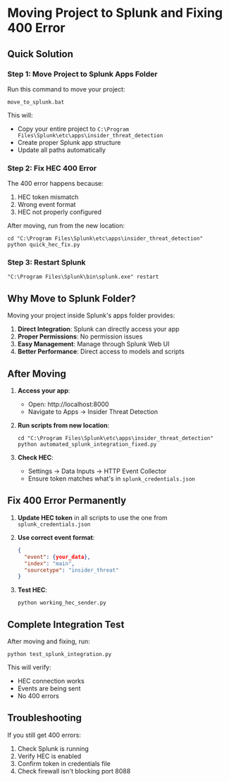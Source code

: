 # Moving Project to Splunk and Fixing 400 Error

## Quick Solution

### Step 1: Move Project to Splunk Apps Folder
Run this command to move your project:
```batch
move_to_splunk.bat
```

This will:
- Copy your entire project to `C:\Program Files\Splunk\etc\apps\insider_threat_detection`
- Create proper Splunk app structure
- Update all paths automatically

### Step 2: Fix HEC 400 Error
The 400 error happens because:
1. HEC token mismatch
2. Wrong event format
3. HEC not properly configured

After moving, run from the new location:
```batch
cd "C:\Program Files\Splunk\etc\apps\insider_threat_detection"
python quick_hec_fix.py
```

### Step 3: Restart Splunk
```batch
"C:\Program Files\Splunk\bin\splunk.exe" restart
```

## Why Move to Splunk Folder?

Moving your project inside Splunk's apps folder provides:
1. **Direct Integration**: Splunk can directly access your app
2. **Proper Permissions**: No permission issues
3. **Easy Management**: Manage through Splunk Web UI
4. **Better Performance**: Direct access to models and scripts

## After Moving

1. **Access your app**:
   - Open: http://localhost:8000
   - Navigate to Apps → Insider Threat Detection

2. **Run scripts from new location**:
   ```batch
   cd "C:\Program Files\Splunk\etc\apps\insider_threat_detection"
   python automated_splunk_integration_fixed.py
   ```

3. **Check HEC**:
   - Settings → Data Inputs → HTTP Event Collector
   - Ensure token matches what's in `splunk_credentials.json`

## Fix 400 Error Permanently

1. **Update HEC token** in all scripts to use the one from `splunk_credentials.json`
2. **Use correct event format**:
   ```json
   {
     "event": {your_data},
     "index": "main",
     "sourcetype": "insider_threat"
   }
   ```

3. **Test HEC**:
   ```batch
   python working_hec_sender.py
   ```

## Complete Integration Test

After moving and fixing, run:
```batch
python test_splunk_integration.py
```

This will verify:
- HEC connection works
- Events are being sent
- No 400 errors

## Troubleshooting

If you still get 400 errors:
1. Check Splunk is running
2. Verify HEC is enabled
3. Confirm token in credentials file
4. Check firewall isn't blocking port 8088
